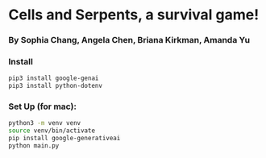 # Cells and Serpents, a survival game!

### By Sophia Chang, Angela Chen, Briana Kirkman, Amanda Yu

### Install
```bash
pip3 install google-genai
pip3 install python-dotenv
```

### Set Up (for mac):
```bash
python3 -m venv venv
source venv/bin/activate
pip install google-generativeai
python main.py
```
